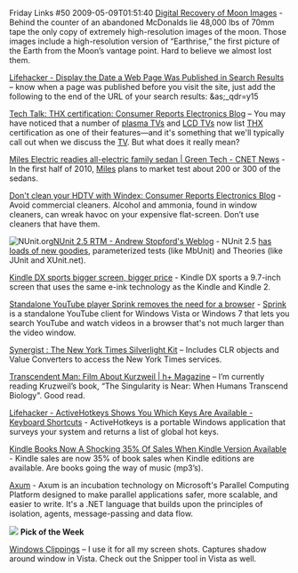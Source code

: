 Friday Links #50
2009-05-09T01:51:40
[Digital Recovery of Moon Images](http://kk.org/ct2/2009/05/digital-recovery-of-moon-image.php) - Behind the counter of an abandoned McDonalds lie 48,000 lbs of 70mm tape the only copy of extremely high-resolution images of the moon. Those images include a high-resolution version of “Earthrise,” the first picture of the Earth from the Moon’s vantage point. Hard to believe we almost lost them.

[Lifehacker - Display the Date a Web Page Was Published in Search Results](http://lifehacker.com/5239562/display-the-date-a-web-page-was-published-in-search-results) – know when a page was published before you visit the site, just add the following to the end of the URL of your search results: &as;_qdr=y15

[Tech Talk: THX certification: Consumer Reports Electronics Blog](http://blogs.consumerreports.org/electronics/2009/05/thxcertified-hdtvs-what-does-it-really-mean.html?EXTKEY=I72RSE0) – You may have noticed that a number of [plasma TVs](http://www.consumerreports.org/cro/electronics-computers/tvs-services/tvs/tv-guide/types/hdtv-types.htm#PLASMA_TVS) and [LCD TVs](http://www.consumerreports.org/cro/electronics-computers/tvs-services/tvs/tv-guide/types/hdtv-types.ht%0Am#LCD_TVS) now list [THX](http://www.thx.com/index.html) certification as one of their features—and it's something that we'll typically call out when we discuss the [TV](http://www.consumerreports.org/cro/electronics-computers/tvs-services/tvs/index.htm). But what does it really mean?

[Miles Electric readies all-electric family sedan | Green Tech - CNET News](http://news.cnet.com/8301-11128_3-10233481-54.html?part=rss&subj=news&tag=2547-1_3-0-20) - In the first half of 2010, [Miles](http://www.milesev.com/) plans to market test about 200 or 300 of the sedans.

[Don't clean your HDTV with Windex: Consumer Reports Electronics Blog](http://blogs.consumerreports.org/electronics/2009/05/dont-clean-your-hdtv-with-windex.html?EXTKEY=I72RSE0) - Avoid commercial cleaners. Alcohol and ammonia, found in window cleaners, can wreak havoc on your expensive flat-screen. Don’t use cleaners that have them.

![NUnit.org](http://nunit.com/img/logo.gif)[NUnit 2.5 RTM - Andrew Stopford's Weblog](http://weblogs.asp.net/astopford/archive/2009/05/05/nunit-2-5-rtm.aspx) - NUnit 2.5 [has loads of new goodies](http://nunit.com/blogs/?p=66), parameterized tests (like MbUnit) and Theories (like JUnit and XUnit.net).

[Kindle DX sports bigger screen, bigger price](http://www.macworld.com/article/140443/kindle_dx.html) - Kindle DX sports a 9.7-inch screen that uses the same e-ink technology as the Kindle and Kindle 2.

[Standalone YouTube player Sprink removes the need for a browser](http://www.downloadsquad.com/2009/05/06/standalone-youtube-player-sprink-removes-the-need-for-a-browser/) - [Sprink](http://www.redmondpie.com/a-wpf-based-youtube-client-for-windows/) is a standalone YouTube client for Windows Vista or Windows 7 that lets you search YouTube and watch videos in a browser that's not much larger than the video window.

[Synergist : The New York Times Silverlight Kit](http://blogs.msdn.com/synergist/archive/2009/05/05/the-new-york-times-silverlight-kit.aspx) – Includes CLR objects and Value Converters to access the New York Times services.

[Transcendent Man: Film About Kurzweil | h+ Magazine](http://hplusmagazine.com/articles/ai/transcendent-man-film-about-kurzweil) – I’m currently reading Kruzweil’s book, “The Singularity is Near: When Humans Transcend Biology". Good read.

[Lifehacker - ActiveHotkeys Shows You Which Keys Are Available - Keyboard Shortcuts](http://lifehacker.com/5243959/activehotkeys-shows-you-which-keys-are-available) - ActiveHotkeys is a portable Windows application that surveys your system and returns a list of global hot keys.

[Kindle Books Now A Shocking 35% Of Sales When Kindle Version Available](http://www.businessinsider.com/henry-blodget-kindle-sales-now-a-shocking-35-of-book-sales-when-kindle-version-available-2009-5) - Kindle sales are now 35% of book sales when Kindle editions are available. Are books going the way of music (mp3’s).

[Axum](http://msdn.microsoft.com/en-us/devlabs/dd795202.aspx) - Axum is an incubation technology on Microsoft's Parallel Computing Platform designed to make parallel applications safer, more scalable, and easier to write. It's a .NET language that builds upon the principles of isolation, agents, message-passing and data flow.

![](/cdn/images/blog/FridayLinks49_12B63/images.jpg) **Pick of the Week**

[Windows Clippings](http://weblogs.asp.net/kennykerr/archive/2005/09/30/426280.aspx) – I use it for all my screen shots. Captures shadow around window in Vista. Check out the Snipper tool in Vista as well.
